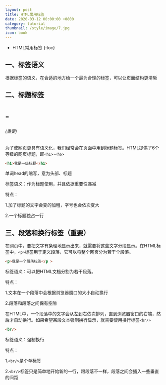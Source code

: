 ```yaml
---
layout: post
title: HTML常用标签
date: 2020-03-12 00:00:00 +0800
category: tutorial
thumbnail: /style/image/7.jpg
icon: book
---
```


* HTML常用标签
{:toc}

## 一、标签语义
根据标签的语义，在合适的地方给一个最为合理的标签，可以让页面结构更清晰  

## 二、标题标签<h1>-<h6>(重要)
为了使网页更具有语义化，我们经常会在页面中用到标题标签。HTML提供了6个等级的网页标题，即`<h1>-<h6>`  

```html
<h1>我是一级标题</h1>
```

单词head的缩写，意为头部、标题  

标签语义：作为标题使用，并且依据重要性递减  

特点：  

1.加了标题的文字会变的加粗，字号也会依次变大  

2.一个标题独占一行  

## 三、段落和换行标签（重要）
在网页中，要把文字有条理地显示出来，就需要将这些文字分段显示。在HTML标签中，`<p>`标签用于定义段落，它可以将整个网页分为若干个段落。  

```html
<p>我是一个段落标签</p >
```

标签语义：可以把HTML文档分割为若干段落。  

特点：  

1.文本在一个段落中会根据浏览器窗口的大小自动换行  

2.段落和段落之间保有空隙  

在HTML中，一个段落中的文字会从左到右依次排列，直到浏览器窗口的右端，然后才自动换行。如果希望某段文本强制换行显示，就需要使用换行标签`<br/>`

```html
<br/>
```

标签语义：强制换行  

特点：  

1.`<br/>`是个单标签

2.`<br/>`标签只是简单地开始新的一行，跟段落不一样，段落之间会插入一些垂直的间距